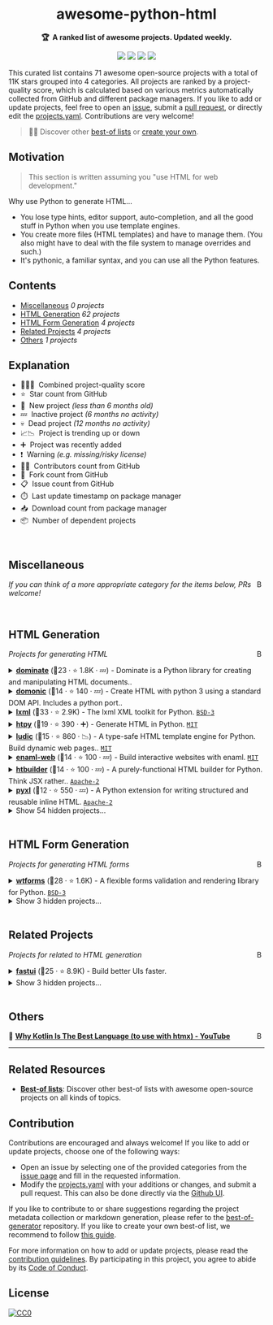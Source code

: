 <!-- markdownlint-disable -->
<h1 align="center">
    awesome-python-html
    <br>
</h1>

<p align="center">
    <strong>🏆&nbsp; A ranked list of awesome projects. Updated weekly.</strong>
</p>

<p align="center">
    <a href="https://best-of.org" title="Best-of Badge"><img src="http://bit.ly/3o3EHNN"></a>
    <a href="#Contents" title="Project Count"><img src="https://img.shields.io/badge/projects-71-blue.svg?color=5ac4bf"></a>
    <a href="#Contribution" title="Contributions are welcome"><img src="https://img.shields.io/badge/contributions-welcome-green.svg"></a>
    <a href="https://github.com/hasansezertasan/awesome-python-html/releases" title="Best-of Updates"><img src="https://img.shields.io/github/release-date/hasansezertasan/awesome-python-html?color=green&label=updated"></a>
</p>

This curated list contains 71 awesome open-source projects with a total of 11K stars grouped into 4 categories. All projects are ranked by a project-quality score, which is calculated based on various metrics automatically collected from GitHub and different package managers. If you like to add or update projects, feel free to open an [issue](https://github.com/hasansezertasan/awesome-python-html/issues/new/choose), submit a [pull request](https://github.com/hasansezertasan/awesome-python-html/pulls), or directly edit the [projects.yaml](https://github.com/hasansezertasan/awesome-python-html/edit/main/projects.yaml). Contributions are very welcome!

> 🧙‍♂️  Discover other [best-of lists](https://best-of.org) or [create your own](https://github.com/best-of-lists/best-of/blob/main/create-best-of-list.md).

## Motivation

> This section is written assuming you "use HTML for web development."

Why use Python to generate HTML...

* You lose type hints, editor support, auto-completion, and all the good stuff in Python when you use template engines.
* You create more files (HTML templates) and have to manage them. (You also might have to deal with the file system to manage overrides and such.)
* It's pythonic, a familiar syntax, and you can use all the Python features.

## Contents

- [Miscellaneous](#miscellaneous) _0 projects_
- [HTML Generation](#html-generation) _62 projects_
- [HTML Form Generation](#html-form-generation) _4 projects_
- [Related Projects](#related-projects) _4 projects_
- [Others](#others) _1 projects_

## Explanation
- 🥇🥈🥉&nbsp; Combined project-quality score
- ⭐️&nbsp; Star count from GitHub
- 🐣&nbsp; New project _(less than 6 months old)_
- 💤&nbsp; Inactive project _(6 months no activity)_
- 💀&nbsp; Dead project _(12 months no activity)_
- 📈📉&nbsp; Project is trending up or down
- ➕&nbsp; Project was recently added
- ❗️&nbsp; Warning _(e.g. missing/risky license)_
- 👨‍💻&nbsp; Contributors count from GitHub
- 🔀&nbsp; Fork count from GitHub
- 📋&nbsp; Issue count from GitHub
- ⏱️&nbsp; Last update timestamp on package manager
- 📥&nbsp; Download count from package manager
- 📦&nbsp; Number of dependent projects

<br>

## Miscellaneous

<a href="#contents"><img align="right" width="15" height="15" src="https://git.io/JtehR" alt="Back to top"></a>

_If you can think of a more appropriate category for the items below, PRs welcome!_

<br>

## HTML Generation

<a href="#contents"><img align="right" width="15" height="15" src="https://git.io/JtehR" alt="Back to top"></a>

_Projects for generating HTML_

<details><summary><b><a href="https://github.com/Knio/dominate">dominate</a></b> (🥇23 ·  ⭐ 1.8K · 💤) - Dominate is a Python library for creating and manipulating HTML documents..</summary>


---

<br>

 _1 projects are hidden because they don't fulfill the minimal requirements._

---
</details>
<details><summary><b><a href="https://github.com/byteface/domonic">domonic</a></b> (🥇14 ·  ⭐ 140 · 💤) - Create HTML with python 3 using a standard DOM API. Includes a python port..</summary>


---

<br>

 _1 projects are hidden because they don't fulfill the minimal requirements._

---
</details>
<details><summary><b><a href="https://github.com/lxml/lxml">lxml</a></b> (🥇33 ·  ⭐ 2.9K) - The lxml XML toolkit for Python. <code><a href="http://bit.ly/3aKzpTv">BSD-3</a></code></summary>

- [GitHub](https://github.com/lxml/lxml) (👨‍💻 170 · 🔀 580 · 📥 9.5K · 📦 590K · ⏱️ 24.09.2025):

	```
	git clone https://github.com/lxml/lxml
	```
</details>
<details><summary><b><a href="https://github.com/pelme/htpy">htpy</a></b> (🥇19 ·  ⭐ 390 · ➕) - Generate HTML in Python. <code><a href="http://bit.ly/34MBwT8">MIT</a></code></summary>

- [GitHub](https://github.com/pelme/htpy) (👨‍💻 17 · 🔀 26 · 📦 57 · 📋 39 - 15% open · ⏱️ 28.08.2025):

	```
	git clone https://github.com/pelme/htpy
	```
</details>
<details><summary><b><a href="https://github.com/getludic/ludic">ludic</a></b> (🥇15 ·  ⭐ 860 · 📉) - A type-safe HTML template engine for Python. Build dynamic web pages.. <code><a href="http://bit.ly/34MBwT8">MIT</a></code></summary>

- [GitHub](https://github.com/getludic/ludic) (👨‍💻 8 · 🔀 18 · 📥 390 · 📦 15 · 📋 29 - 58% open · ⏱️ 23.08.2025):

	```
	git clone https://github.com/paveldedik/ludic
	```
</details>
<details><summary><b><a href="https://github.com/codelv/enaml-web">enaml-web</a></b> (🥇14 ·  ⭐ 100 · 💤) - Build interactive websites with enaml. <code><a href="http://bit.ly/34MBwT8">MIT</a></code></summary>

- [GitHub](https://github.com/codelv/enaml-web) (👨‍💻 6 · 🔀 17 · 📦 14 · 📋 33 - 21% open · ⏱️ 19.03.2025):

	```
	git clone https://github.com/codelv/enaml-web
	```
</details>
<details><summary><b><a href="https://github.com/tvst/htbuilder">htbuilder</a></b> (🥇14 ·  ⭐ 100 · 💤) - A purely-functional HTML builder for Python. Think JSX rather.. <code><a href="http://bit.ly/3nYMfla">Apache-2</a></code></summary>

- [GitHub](https://github.com/tvst/htbuilder) (👨‍💻 4 · 🔀 13 · 📦 5.2K · 📋 3 - 66% open · ⏱️ 09.01.2025):

	```
	git clone https://github.com/tvst/htbuilder
	```
</details>
<details><summary><b><a href="https://github.com/dropbox/pyxl">pyxl</a></b> (🥈12 ·  ⭐ 550 · 💤) - A Python extension for writing structured and reusable inline HTML. <code><a href="http://bit.ly/3nYMfla">Apache-2</a></code></summary>

- [GitHub](https://github.com/dropbox/pyxl) (👨‍💻 48 · 🔀 34 · ⏱️ 14.01.2025):

	```
	git clone https://github.com/dropbox/pyxl
	```
</details>
<details><summary>Show 54 hidden projects...</summary>

- <b><a href="https://github.com/volfpeter/markyp">markyp</a></b> (🥈11 ·  ⭐ 39) - Python 3 tools for creating markup documents.
- <b><a href="https://github.com/Hrabal/TemPy">TemPy</a></b> (🥇16 ·  ⭐ 140 · 💀) - Python Object Oriented Html Templating System. <code><a href="http://bit.ly/3nYMfla">Apache-2</a></code>
- <b><a href="https://github.com/leforestier/yattag">yattag</a></b> (🥇15 ·  ⭐ 350 · 💤) - Python library to generate HTML or XML in a readable, concise.. <code>❗Unlicensed</code>
- <b><a href="https://github.com/tylerbakke/MarkupPy">MarkupPy</a></b> (🥇14 ·  ⭐ 11 · 💤) - MarkupPy - An HTML/XML generator. <code><a href="http://bit.ly/34MBwT8">MIT</a></code>
- <b><a href="https://github.com/BrainStormYourWayIn/sierra">sierra</a></b> (🥈13 ·  ⭐ 90) - A Pythonic wraparound of HTML/CSS/JS. <code><a href="http://bit.ly/3nYMfla">Apache-2</a></code>
- <b><a href="https://github.com/sanic-org/html5tagger">html5tagger</a></b> (🥈13 ·  ⭐ 32 · 💀) - Create HTML documents from Python. <code><a href="http://bit.ly/3rvuUlR">Unlicense</a></code>
- <b><a href="https://github.com/apiad/auditorium">auditorium</a></b> (🥈12 ·  ⭐ 83 · 💀) - An HTML+CSS+JS generator from pure Python code. <code>❗Unlicensed</code>
- <b><a href="https://github.com/basxsoftwareassociation/htmlgenerator">htmlgenerator</a></b> (🥈11 ·  ⭐ 41 · 💤) - TL;DR DOM on the server-side. <code><a href="http://bit.ly/3aKzpTv">BSD-3</a></code>
- <b><a href="https://github.com/pyxl4/pyxl4">pyxl4</a></b> (🥈10 ·  ⭐ 89 · 💀) - Extend Python syntax with HTML. <code><a href="http://bit.ly/3nYMfla">Apache-2</a></code>
- <b><a href="https://github.com/miyakogi/wdom">wdom</a></b> (🥈10 ·  ⭐ 75 · 💀) - Web technology based GUI library for desktop applications. <code><a href="http://bit.ly/34MBwT8">MIT</a></code>
- <b><a href="https://github.com/keithasaurus/simple_html">simple_html</a></b> (🥈10 ·  ⭐ 50 · 📉) - fast, templateless html generation. <code><a href="http://bit.ly/34MBwT8">MIT</a></code>
- <b><a href="https://github.com/jaimevp54/htmlBuilder">htmlBuilder</a></b> (🥈10 ·  ⭐ 39 · 💀) - A beautiful html builder built with python. <code><a href="http://bit.ly/34MBwT8">MIT</a></code>
- <b><a href="https://github.com/jpsca/jinjax-ui">jinjax-ui</a></b> (🥈10 ·  ⭐ 20) - JinjaX UI components. <code><a href="http://bit.ly/34MBwT8">MIT</a></code>
- <b><a href="https://github.com/vchan/hyperscript">hyperscript</a></b> (🥈10 ·  ⭐ 10 · 💤) - HyperText with Python. <code><a href="http://bit.ly/34MBwT8">MIT</a></code>
- <b><a href="https://github.com/Parnassius/domify">domify</a></b> (🥈10 ·  ⭐ 7 · 📈) - HTML generator using pure Python. <code><a href="http://bit.ly/34MBwT8">MIT</a></code>
- <b><a href="https://github.com/CheeseCake87/pyhead">pyhead</a></b> (🥈10 ·  ⭐ 4 · 📈) - The Python HTML head filler. <code><a href="http://bit.ly/34MBwT8">MIT</a></code>
- <b><a href="https://github.com/koaning/mohtml">mohtml</a></b> (🥈9 ·  ⭐ 53 · ➕) - DSL for HTML that targets marimo and more!. <code><a href="http://bit.ly/34MBwT8">MIT</a></code>
- <b><a href="https://github.com/Michael-F-Ellis/htmltree">htmltree</a></b> (🥈9 ·  ⭐ 36 · 💀) - Generalized nested html element tree with recursive rendering. <code><a href="http://bit.ly/34MBwT8">MIT</a></code>
- <b><a href="https://github.com/LiftoffSoftware/htmltag">htmltag</a></b> (🥈9 ·  ⭐ 22 · 💀) - A Python (2 *and* 3) module for wrapping whatever strings you want.. <code><a href="http://bit.ly/3nYMfla">Apache-2</a></code>
- <b><a href="https://github.com/MohammadrezaAmani/INUI">INUI</a></b> (🥈9 ·  ⭐ 21 · 💤) - Powerful and Highly Customizable Python Library for UI. <code><a href="http://bit.ly/34MBwT8">MIT</a></code>
- <b><a href="https://github.com/srittau/python-htmlgen">python-htmlgen</a></b> (🥈9 ·  ⭐ 17 · 💀) - Python HTML 5 Generator. <code><a href="http://bit.ly/34MBwT8">MIT</a></code>
- <b><a href="https://github.com/pcarbonn/fast_html">fast_html</a></b> (🥉8 ·  ⭐ 100) - Generate HTML conveniently and efficiently in Python. <code><a href="http://bit.ly/37RvQcA">❗️LGPL-3.0</a></code>
- <b><a href="https://github.com/cenkalti/pyhtml">pyhtml</a></b> (🥉8 ·  ⭐ 75 · 💀) - HTML generation library for Python. <code>❗Unlicensed</code>
- <b><a href="https://github.com/ejplatform/hyperpython">hyperpython</a></b> (🥉7 ·  ⭐ 59 · 💀) - A small DSL to write HTML in Python. <code>❗Unlicensed</code>
- <b><a href="https://github.com/timothycrosley/thedom">thedom</a></b> (🥉7 ·  ⭐ 24 · 💀) - A python framework to generate html and JavaScript from reusable.. <code><a href="http://bit.ly/2KucAZR">❗️GPL-2.0</a></code>
- <b><a href="https://github.com/frodo821/Rattlepy">Rattlepy</a></b> (🥉7 ·  ⭐ 9 · 💀) - A easy-to-use pure python HTML template engine. <code><a href="http://bit.ly/34MBwT8">MIT</a></code>
- <b><a href="https://github.com/mwd1993/QuykHtml">QuykHtml</a></b> (🥉6 ·  ⭐ 19) - A python library that allows you to quickly and easily generate HTML.. <code><a href="http://bit.ly/34MBwT8">MIT</a></code>
- <b><a href="https://github.com/Unviray/pyplater">pyplater</a></b> (🥉6 ·  ⭐ 12 · 💀) - Build html component with python. <code><a href="http://bit.ly/34MBwT8">MIT</a></code>
- <b><a href="https://github.com/quokkaproject/flask-htmlbuilder">flask-htmlbuilder</a></b> (🥉6 ·  ⭐ 11 · 💀) - Builds HTML from Python (recovered from local.. <code><a href="http://bit.ly/3aKzpTv">BSD-3</a></code>
- <b><a href="https://github.com/mosquito/tagz">tagz</a></b> (🥉6 ·  ⭐ 6 · 💀) - tagz is a html tags builder. <code><a href="http://bit.ly/34MBwT8">MIT</a></code>
- <b><a href="https://github.com/rorre/liku">liku</a></b> (🥉6 ·  ⭐ 5 · 💀) - Python HTML templating, inspired by modern Web Development. <code><a href="http://bit.ly/34MBwT8">MIT</a></code>
- <b><a href="https://github.com/bitplorer/uidom">uidom</a></b> (🥉6 ·  ⭐ 3 · 💤) - Blade like HTML Library for Python. <code><a href="http://bit.ly/34MBwT8">MIT</a></code>
- <b><a href="https://github.com/mdamien/lys">lys</a></b> (🥉5 ·  ⭐ 77 · 💀) - Simple HTML templating for Python. <code>❗Unlicensed</code>
- <b><a href="https://github.com/SimonSapin/html5ever-python">html5ever-python</a></b> (🥉5 ·  ⭐ 41 · 💀) - Python bindings for html5ever, using CFFI. <code>❗Unlicensed</code>
- <b><a href="https://github.com/nosamanuel/cottonmouth">cottonmouth</a></b> (🥉5 ·  ⭐ 15 · 💀) - Pure-Python HTML generation. <code><a href="http://bit.ly/3aKzpTv">BSD-3</a></code>
- <b><a href="https://github.com/quadrant-newmedia/html_generators">html_generators</a></b> (🥉5 ·  ⭐ 9 · 💀) - Functional, streaming HTML generation. <code><a href="http://bit.ly/34MBwT8">MIT</a></code>
- <b><a href="https://github.com/ndendic/RustyTags">rusty-tags</a></b> (🥉5 ·  ⭐ 7 · 🐣) - High-performance HTML generation library in Rust with Python.. <code>❗Unlicensed</code>
- <b><a href="https://github.com/lxndrdagreat/phlex">phlex</a></b> (🥉5 · 💀) - Simple, flexible static HTML builder written in Python. <code><a href="http://bit.ly/34MBwT8">MIT</a></code>
- <b><a href="https://github.com/maxpert/htmxido">htmxido</a></b> (🥉4 ·  ⭐ 21 · 💀) - HTMX generation in Python 3 using DSL. <code><a href="http://bit.ly/34MBwT8">MIT</a></code>
- <b><a href="https://github.com/niklasf/python-tinyhtml">python-tinyhtml</a></b> (🥉4 ·  ⭐ 19 · 💤) - A tiny library to safely render compact HTML5 from.. <code><a href="http://bit.ly/3nYMfla">Apache-2</a></code>
- <b><a href="https://github.com/rohitgirdhar/PyHTMLWriter">PyHTMLWriter</a></b> (🥉4 ·  ⭐ 5 · 💀) - HTML Writer in Python. <code>❗Unlicensed</code>
- <b><a href="https://github.com/Strovsk/pytagtree">pytagtree</a></b> (🥉4 ·  ⭐ 1 · 💀) - Create markup tag trees using python code with component like structure. <code><a href="http://bit.ly/34MBwT8">MIT</a></code>
- <b><a href="https://github.com/ClimenteA/htmgem">htmgem</a></b> (🥉3 ·  ⭐ 4 · 💀) - Generate HTML with Python. <code>❗Unlicensed</code>
- <b><a href="https://github.com/Anikeshpatel/dompy">Anikeshpatel/dompy</a></b> (🥉3 ·  ⭐ 3 · 💀) - JavaScript Dom Api for Python, Html Parser and a Web.. <code><a href="http://bit.ly/2M0xdwT">❗️GPL-3.0</a></code>
- <b><a href="https://github.com/ctoscano/SliqueHTML">SliqueHTML</a></b> (🥉3 ·  ⭐ 2 · 💀) - Python library that lets you create HTML using DOM-like objects. <code><a href="http://bit.ly/34MBwT8">MIT</a></code>
- <b><a href="https://github.com/scrussell24/hype-html">hype-html</a></b> (🥉3 ·  ⭐ 2 · 💀) - A minimal python dsl for generating html. <code><a href="http://bit.ly/34MBwT8">MIT</a></code>
- <b><a href="https://github.com/butvinm/markpy">markpy</a></b> (🥉3 ·  ⭐ 1 · 💀) - Embedding tree markup syntax (XML) into Python. <code><a href="http://bit.ly/34MBwT8">MIT</a></code>
- <b><a href="https://github.com/skitschy/pyHTML5builder">pyHTML5builder</a></b> (🥉3 · 💀) -  <code><a href="http://bit.ly/34MBwT8">MIT</a></code>
- <b><a href="https://github.com/doctorOb/dompy">doctorOb/dompy</a></b> (🥉3 · 💀) - Javascript DOM objects in python. Parse html like you would in.. <code>❗Unlicensed</code>
- <b><a href="https://github.com/MassiminoilTrace/PythonBoostrapWebBuilder">PythonBoostrapWebBuilder</a></b> (🥉3 · 💀) - Helper class to generate simple html pages using.. <code><a href="http://bit.ly/2M0xdwT">❗️GPL-3.0</a></code>
- <b><a href="https://github.com/wangxl1998/Python-HTML-Parser">Python-HTML-Parser</a></b> (🥉3 · 💀) - Simple HTML DOM Parser written in python. <code>❗Unlicensed</code>
- <b><a href="https://github.com/m-housh/bootstrap_wrapper">bootstrap_wrapper</a></b> (🥉3 · 💀) - A work in progress, a python library(almost) that uses.. <code>❗Unlicensed</code>
- <b><a href="https://github.com/tlonny/pdoo">pdoo</a></b> (🥉2 ·  ⭐ 1 · 💀) - PDOO (Python DOM Orchestrator) is a library for generating styled HTML.. <code><a href="http://bit.ly/34MBwT8">MIT</a></code>
- <b><a href="https://github.com/marcuwynu23/JS-templater-python">JS-templater-python</a></b> (🥉1 ·  ⭐ 2 · 💀) - Flask Library/Tool to use pure DOM javascript render.. <code>❗Unlicensed</code>
</details>
<br>

## HTML Form Generation

<a href="#contents"><img align="right" width="15" height="15" src="https://git.io/JtehR" alt="Back to top"></a>

_Projects for generating HTML forms_

<details><summary><b><a href="https://github.com/pallets-eco/wtforms">wtforms</a></b> (🥇28 ·  ⭐ 1.6K) - A flexible forms validation and rendering library for Python. <code><a href="http://bit.ly/3aKzpTv">BSD-3</a></code></summary>

- [GitHub](https://github.com/pallets-eco/wtforms) (👨‍💻 170 · 🔀 400 · 📥 37 · 📦 260K · 📋 470 - 12% open · ⏱️ 22.08.2025):

	```
	git clone https://github.com/pallets-eco/wtforms
	```
</details>
<details><summary>Show 3 hidden projects...</summary>

- <b><a href="https://github.com/Pylons/deform">deform</a></b> (🥈20 ·  ⭐ 420) - A Python HTML form library. <code>❗Unlicensed</code>
- <b><a href="https://github.com/boardpack/reforms">reforms</a></b> (🥉5 ·  ⭐ 25 · 💀) - Reforms is a fresh pydantic-based forms validation and rendering library.. <code><a href="http://bit.ly/34MBwT8">MIT</a></code>
- <b><a href="https://github.com/BlitzJB/blitz-forms">blitz-forms</a></b> (🥉4 · 💀) - python library to programmatically generate html forms. <code><a href="http://bit.ly/34MBwT8">MIT</a></code>
</details>
<br>

## Related Projects

<a href="#contents"><img align="right" width="15" height="15" src="https://git.io/JtehR" alt="Back to top"></a>

_Projects for related to HTML generation_

<details><summary><b><a href="https://github.com/pydantic/FastUI">fastui</a></b> (🥇25 ·  ⭐ 8.9K) - Build better UIs faster.</summary>


---

<br>

 _1 projects are hidden because they don't fulfill the minimal requirements._

---
</details>
<details><summary>Show 3 hidden projects...</summary>

- <b><a href="https://github.com/PyHAT-stack/awesome-python-htmx">awesome-python-htmx</a></b> (🥈11 ·  ⭐ 1.3K · 💀) - A curated list of things related to python-based web.. <code><a href="http://bit.ly/34MBwT8">MIT</a></code>
- <b><a href="https://github.com/liveviews/liveviews">liveviews</a></b> (🥈7 ·  ⭐ 490 · 💤) - Phoenix LiveView workalikes for different languages and.. <code>❗Unlicensed</code>
- <b><a href="https://github.com/metaperl/pure-python-web-development">pure-python-web-development</a></b> (🥉6 ·  ⭐ 100 · 💀) - Avoid the CSS/JS/HTML soup - develop web apps.. <code>❗Unlicensed</code>
</details>
<br>

## Others

<a href="#contents"><img align="right" width="15" height="15" src="https://git.io/JtehR" alt="Back to top"></a>

🔗&nbsp;<b><a href="https://www.youtube.com/watch?v=zJNkIJCQohU">Why Kotlin Is The Best Language (to use with htmx) - YouTube</a></b>  


---

## Related Resources

- [**Best-of lists**](https://best-of.org): Discover other best-of lists with awesome open-source projects on all kinds of topics.

## Contribution

Contributions are encouraged and always welcome! If you like to add or update projects, choose one of the following ways:

- Open an issue by selecting one of the provided categories from the [issue page](https://github.com/hasansezertasan/awesome-python-html/issues/new/choose) and fill in the requested information.
- Modify the [projects.yaml](https://github.com/hasansezertasan/awesome-python-html/blob/main/projects.yaml) with your additions or changes, and submit a pull request. This can also be done directly via the [Github UI](https://github.com/hasansezertasan/awesome-python-html/edit/main/projects.yaml).

If you like to contribute to or share suggestions regarding the project metadata collection or markdown generation, please refer to the [best-of-generator](https://github.com/best-of-lists/best-of-generator) repository. If you like to create your own best-of list, we recommend to follow [this guide](https://github.com/best-of-lists/best-of/blob/main/create-best-of-list.md).

For more information on how to add or update projects, please read the [contribution guidelines](https://github.com/hasansezertasan/awesome-python-html/blob/main/CONTRIBUTING.md). By participating in this project, you agree to abide by its [Code of Conduct](https://github.com/hasansezertasan/awesome-python-html/blob/main/.github/CODE_OF_CONDUCT.md).

## License

[![CC0](https://mirrors.creativecommons.org/presskit/buttons/88x31/svg/by-sa.svg)](https://creativecommons.org/licenses/by-sa/4.0/)
